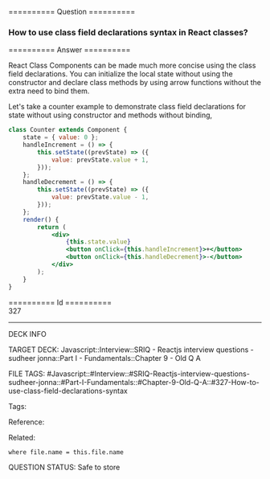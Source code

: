 ========== Question ==========  

### How to use class field declarations syntax in React classes?  

========== Answer ==========  

React Class Components can be made much more concise using the class field declarations. You can initialize the local state without using the constructor and declare class methods by using arrow functions without the extra need to bind them.

Let's take a counter example to demonstrate class field declarations for state without using constructor and methods without binding,

```jsx
class Counter extends Component {
    state = { value: 0 };
    handleIncrement = () => {
        this.setState((prevState) => ({
            value: prevState.value + 1,
        }));
    };
    handleDecrement = () => {
        this.setState((prevState) => ({
            value: prevState.value - 1,
        }));
    };
    render() {
        return (
            <div>
                {this.state.value}
                <button onClick={this.handleIncrement}>+</button>
                <button onClick={this.handleDecrement}>-</button>
            </div>
        );
    }
}
```

========== Id ==========  
327

---

DECK INFO

TARGET DECK: Javascript::Interview::SRIQ - Reactjs interview questions - sudheer jonna::Part I - Fundamentals::Chapter 9 - Old Q A

FILE TAGS: #Javascript::#Interview::#SRIQ-Reactjs-interview-questions-sudheer-jonna::#Part-I-Fundamentals::#Chapter-9-Old-Q-A::#327-How-to-use-class-field-declarations-syntax

Tags:

Reference:

Related:

```dataview
where file.name = this.file.name
```
QUESTION STATUS: Safe to store
